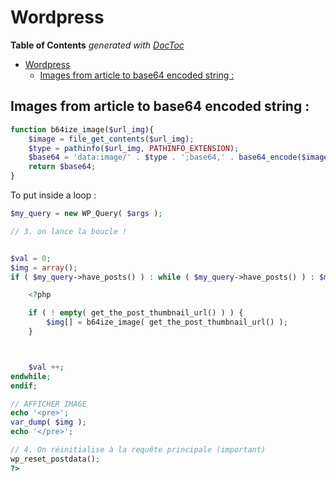 # Wordpress

**Table of Contents**  *generated with [DocToc](http://doctoc.herokuapp.com/)*

- [Wordpress](#)
	- [Images from article to base64 encoded string :](#)

## Images from article to base64 encoded string : 
```php
function b64ize_image($url_img){
	$image = file_get_contents($url_img);
	$type = pathinfo($url_img, PATHINFO_EXTENSION);
	$base64 = 'data:image/' . $type . ';base64,' . base64_encode($image);
	return $base64;
}
```


To put inside a loop : 

```php
$my_query = new WP_Query( $args );

// 3. on lance la boucle !


$val = 0;
$img = array();
if ( $my_query->have_posts() ) : while ( $my_query->have_posts() ) : $my_query->the_post() ?>

	<?php

	if ( ! empty( get_the_post_thumbnail_url() ) ) {
		$img[] = b64ize_image( get_the_post_thumbnail_url() );
	}



	$val ++;
endwhile;
endif;

// AFFICHER IMAGE
echo '<pre>';
var_dump( $img );
echo '</pre>';

// 4. On réinitialise à la requête principale (important)
wp_reset_postdata();
?>
```




